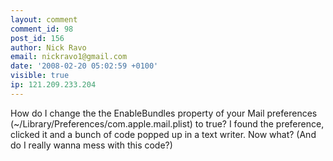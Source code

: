 ```yaml
---
layout: comment
comment_id: 98
post_id: 156
author: Nick Ravo
email: nickravo1@gmail.com
date: '2008-02-20 05:02:59 +0100'
visible: true
ip: 121.209.233.204
---
```

How do I change the the EnableBundles property of your Mail preferences (~/Library/Preferences/com.apple.mail.plist) to true? I found the preference, clicked it and a bunch of code popped up in a text writer. Now what? (And do I really wanna mess with this code?)
